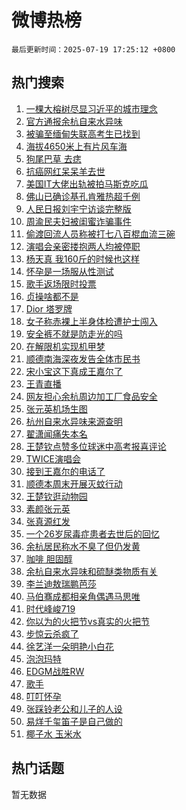 # 微博热榜

`最后更新时间：2025-07-19 17:25:12 +0800`

## 热门搜索

1. [一棵大榕树尽显习近平的城市理念](https://m.weibo.cn/search?containerid=100103type%3D1%26t%3D10%26q%3D%23%E4%B8%80%E6%A3%B5%E5%A4%A7%E6%A6%95%E6%A0%91%E5%B0%BD%E6%98%BE%E4%B9%A0%E8%BF%91%E5%B9%B3%E7%9A%84%E5%9F%8E%E5%B8%82%E7%90%86%E5%BF%B5%23&stream_entry_id=51&isnewpage=1&extparam=seat%3D1%26cate%3D10103%26dgr%3D0%26q%3D%2523%25E4%25B8%2580%25E6%25A3%25B5%25E5%25A4%25A7%25E6%25A6%2595%25E6%25A0%2591%25E5%25B0%25BD%25E6%2598%25BE%25E4%25B9%25A0%25E8%25BF%2591%25E5%25B9%25B3%25E7%259A%2584%25E5%259F%258E%25E5%25B8%2582%25E7%2590%2586%25E5%25BF%25B5%2523%26pos%3D0%26filter_type%3Drealtimehot%26stream_entry_id%3D51%26c_type%3D51%26display_time%3D1752917110%26pre_seqid%3D1752917110894012237009)
1. [官方通报余杭自来水异味](https://m.weibo.cn/search?containerid=100103type%3D1%26t%3D10%26q%3D%23%E5%AE%98%E6%96%B9%E9%80%9A%E6%8A%A5%E4%BD%99%E6%9D%AD%E8%87%AA%E6%9D%A5%E6%B0%B4%E5%BC%82%E5%91%B3%23&stream_entry_id=31&isnewpage=1&extparam=seat%3D1%26flag%3D4%26lcate%3D5001%26filter_type%3Drealtimehot%26c_type%3D31%26band_rank%3D1%26cate%3D5001%26q%3D%2523%25E5%25AE%2598%25E6%2596%25B9%25E9%2580%259A%25E6%258A%25A5%25E4%25BD%2599%25E6%259D%25AD%25E8%2587%25AA%25E6%259D%25A5%25E6%25B0%25B4%25E5%25BC%2582%25E5%2591%25B3%2523%26pos%3D0%26realpos%3D1%26stream_entry_id%3D31%26dgr%3D0%26display_time%3D1752917110%26pre_seqid%3D1752917110894012237009)
1. [被骗至缅甸失联高考生已找到](https://m.weibo.cn/search?containerid=100103type%3D1%26t%3D10%26q%3D%23%E8%A2%AB%E9%AA%97%E8%87%B3%E7%BC%85%E7%94%B8%E5%A4%B1%E8%81%94%E9%AB%98%E8%80%83%E7%94%9F%E5%B7%B2%E6%89%BE%E5%88%B0%23&stream_entry_id=31&isnewpage=1&extparam=seat%3D1%26flag%3D0%26lcate%3D5001%26filter_type%3Drealtimehot%26c_type%3D31%26band_rank%3D2%26cate%3D5001%26q%3D%2523%25E8%25A2%25AB%25E9%25AA%2597%25E8%2587%25B3%25E7%25BC%2585%25E7%2594%25B8%25E5%25A4%25B1%25E8%2581%2594%25E9%25AB%2598%25E8%2580%2583%25E7%2594%259F%25E5%25B7%25B2%25E6%2589%25BE%25E5%2588%25B0%2523%26pos%3D1%26realpos%3D2%26stream_entry_id%3D31%26dgr%3D0%26display_time%3D1752917110%26pre_seqid%3D1752917110894012237009)
1. [海拔4650米上有片风车海](https://m.weibo.cn/search?containerid=100103type%3D1%26t%3D10%26q%3D%23%E6%B5%B7%E6%8B%944650%E7%B1%B3%E4%B8%8A%E6%9C%89%E7%89%87%E9%A3%8E%E8%BD%A6%E6%B5%B7%23&stream_entry_id=31&isnewpage=1&extparam=seat%3D1%26flag%3D0%26lcate%3D5001%26filter_type%3Drealtimehot%26c_type%3D31%26band_rank%3D3%26cate%3D5001%26q%3D%2523%25E6%25B5%25B7%25E6%258B%25944650%25E7%25B1%25B3%25E4%25B8%258A%25E6%259C%2589%25E7%2589%2587%25E9%25A3%258E%25E8%25BD%25A6%25E6%25B5%25B7%2523%26pos%3D2%26realpos%3D3%26stream_entry_id%3D31%26dgr%3D0%26display_time%3D1752917110%26pre_seqid%3D1752917110894012237009)
1. [狗尾巴草 去痣](https://m.weibo.cn/search?containerid=100103type%3D1%26t%3D10%26q%3D%E7%8B%97%E5%B0%BE%E5%B7%B4%E8%8D%89+%E5%8E%BB%E7%97%A3&stream_entry_id=31&isnewpage=1&extparam=seat%3D1%26flag%3D0%26lcate%3D5001%26filter_type%3Drealtimehot%26c_type%3D31%26band_rank%3D4%26cate%3D5001%26q%3D%25E7%258B%2597%25E5%25B0%25BE%25E5%25B7%25B4%25E8%258D%2589%2520%25E5%258E%25BB%25E7%2597%25A3%26pos%3D3%26realpos%3D4%26stream_entry_id%3D31%26dgr%3D0%26display_time%3D1752917110%26pre_seqid%3D1752917110894012237009)
1. [抗癌网红呆呆羊去世](https://m.weibo.cn/search?containerid=100103type%3D1%26t%3D10%26q%3D%23%E6%8A%97%E7%99%8C%E7%BD%91%E7%BA%A2%E5%91%86%E5%91%86%E7%BE%8A%E5%8E%BB%E4%B8%96%23&stream_entry_id=31&isnewpage=1&extparam=seat%3D1%26flag%3D0%26lcate%3D5001%26filter_type%3Drealtimehot%26c_type%3D31%26band_rank%3D5%26cate%3D5001%26q%3D%2523%25E6%258A%2597%25E7%2599%258C%25E7%25BD%2591%25E7%25BA%25A2%25E5%2591%2586%25E5%2591%2586%25E7%25BE%258A%25E5%258E%25BB%25E4%25B8%2596%2523%26pos%3D4%26realpos%3D5%26stream_entry_id%3D31%26dgr%3D0%26display_time%3D1752917110%26pre_seqid%3D1752917110894012237009)
1. [美国IT大佬出轨被拍马斯克吃瓜](https://m.weibo.cn/search?containerid=100103type%3D1%26t%3D10%26q%3D%23%E7%BE%8E%E5%9B%BDIT%E5%A4%A7%E4%BD%AC%E5%87%BA%E8%BD%A8%E8%A2%AB%E6%8B%8D%E9%A9%AC%E6%96%AF%E5%85%8B%E5%90%83%E7%93%9C%23&stream_entry_id=31&isnewpage=1&extparam=seat%3D1%26flag%3D0%26lcate%3D5001%26filter_type%3Drealtimehot%26c_type%3D31%26band_rank%3D6%26cate%3D5001%26q%3D%2523%25E7%25BE%258E%25E5%259B%25BDIT%25E5%25A4%25A7%25E4%25BD%25AC%25E5%2587%25BA%25E8%25BD%25A8%25E8%25A2%25AB%25E6%258B%258D%25E9%25A9%25AC%25E6%2596%25AF%25E5%2585%258B%25E5%2590%2583%25E7%2593%259C%2523%26pos%3D5%26realpos%3D6%26stream_entry_id%3D31%26dgr%3D0%26display_time%3D1752917110%26pre_seqid%3D1752917110894012237009)
1. [佛山已确诊基孔肯雅热超千例](https://m.weibo.cn/search?containerid=100103type%3D1%26t%3D10%26q%3D%23%E4%BD%9B%E5%B1%B1%E5%B7%B2%E7%A1%AE%E8%AF%8A%E5%9F%BA%E5%AD%94%E8%82%AF%E9%9B%85%E7%83%AD%E8%B6%85%E5%8D%83%E4%BE%8B%23&stream_entry_id=31&isnewpage=1&extparam=seat%3D1%26flag%3D1%26lcate%3D5001%26filter_type%3Drealtimehot%26c_type%3D31%26band_rank%3D7%26cate%3D5001%26q%3D%2523%25E4%25BD%259B%25E5%25B1%25B1%25E5%25B7%25B2%25E7%25A1%25AE%25E8%25AF%258A%25E5%259F%25BA%25E5%25AD%2594%25E8%2582%25AF%25E9%259B%2585%25E7%2583%25AD%25E8%25B6%2585%25E5%258D%2583%25E4%25BE%258B%2523%26pos%3D6%26realpos%3D7%26stream_entry_id%3D31%26dgr%3D0%26display_time%3D1752917110%26pre_seqid%3D1752917110894012237009)
1. [人民日报刘宇宁访谈完整版](https://m.weibo.cn/search?containerid=100103type%3D1%26t%3D10%26q%3D%23%E4%BA%BA%E6%B0%91%E6%97%A5%E6%8A%A5%E5%88%98%E5%AE%87%E5%AE%81%E8%AE%BF%E8%B0%88%E5%AE%8C%E6%95%B4%E7%89%88%23&stream_entry_id=31&isnewpage=1&extparam=seat%3D1%26flag%3D16%26lcate%3D5001%26filter_type%3Drealtimehot%26c_type%3D31%26band_rank%3D8%26cate%3D5001%26q%3D%2523%25E4%25BA%25BA%25E6%25B0%2591%25E6%2597%25A5%25E6%258A%25A5%25E5%2588%2598%25E5%25AE%2587%25E5%25AE%2581%25E8%25AE%25BF%25E8%25B0%2588%25E5%25AE%258C%25E6%2595%25B4%25E7%2589%2588%2523%26pos%3D7%26realpos%3D8%26stream_entry_id%3D31%26dgr%3D0%26display_time%3D1752917110%26pre_seqid%3D1752917110894012237009)
1. [周渝民夫妇被闺蜜诈骗事件](https://m.weibo.cn/search?containerid=100103type%3D1%26t%3D10%26q%3D%23%E5%91%A8%E6%B8%9D%E6%B0%91%E5%A4%AB%E5%A6%87%E8%A2%AB%E9%97%BA%E8%9C%9C%E8%AF%88%E9%AA%97%E4%BA%8B%E4%BB%B6%23&stream_entry_id=31&isnewpage=1&extparam=seat%3D1%26flag%3D0%26lcate%3D5001%26filter_type%3Drealtimehot%26c_type%3D31%26band_rank%3D9%26cate%3D5001%26q%3D%2523%25E5%2591%25A8%25E6%25B8%259D%25E6%25B0%2591%25E5%25A4%25AB%25E5%25A6%2587%25E8%25A2%25AB%25E9%2597%25BA%25E8%259C%259C%25E8%25AF%2588%25E9%25AA%2597%25E4%25BA%258B%25E4%25BB%25B6%2523%26pos%3D8%26realpos%3D9%26stream_entry_id%3D31%26dgr%3D0%26display_time%3D1752917110%26pre_seqid%3D1752917110894012237009)
1. [偷渡回流人员称被打七八百棍血流三碗](https://m.weibo.cn/search?containerid=100103type%3D1%26t%3D10%26q%3D%23%E5%81%B7%E6%B8%A1%E5%9B%9E%E6%B5%81%E4%BA%BA%E5%91%98%E7%A7%B0%E8%A2%AB%E6%89%93%E4%B8%83%E5%85%AB%E7%99%BE%E6%A3%8D%E8%A1%80%E6%B5%81%E4%B8%89%E7%A2%97%23&stream_entry_id=31&isnewpage=1&extparam=seat%3D1%26flag%3D1%26lcate%3D5001%26filter_type%3Drealtimehot%26c_type%3D31%26band_rank%3D10%26cate%3D5001%26q%3D%2523%25E5%2581%25B7%25E6%25B8%25A1%25E5%259B%259E%25E6%25B5%2581%25E4%25BA%25BA%25E5%2591%2598%25E7%25A7%25B0%25E8%25A2%25AB%25E6%2589%2593%25E4%25B8%2583%25E5%2585%25AB%25E7%2599%25BE%25E6%25A3%258D%25E8%25A1%2580%25E6%25B5%2581%25E4%25B8%2589%25E7%25A2%2597%2523%26pos%3D9%26realpos%3D10%26stream_entry_id%3D31%26dgr%3D0%26display_time%3D1752917110%26pre_seqid%3D1752917110894012237009)
1. [演唱会亲密搂抱两人均被停职](https://m.weibo.cn/search?containerid=100103type%3D1%26t%3D10%26q%3D%23%E6%BC%94%E5%94%B1%E4%BC%9A%E4%BA%B2%E5%AF%86%E6%90%82%E6%8A%B1%E4%B8%A4%E4%BA%BA%E5%9D%87%E8%A2%AB%E5%81%9C%E8%81%8C%23&stream_entry_id=31&isnewpage=1&extparam=seat%3D1%26flag%3D2%26lcate%3D5001%26filter_type%3Drealtimehot%26c_type%3D31%26band_rank%3D11%26cate%3D5001%26q%3D%2523%25E6%25BC%2594%25E5%2594%25B1%25E4%25BC%259A%25E4%25BA%25B2%25E5%25AF%2586%25E6%2590%2582%25E6%258A%25B1%25E4%25B8%25A4%25E4%25BA%25BA%25E5%259D%2587%25E8%25A2%25AB%25E5%2581%259C%25E8%2581%258C%2523%26pos%3D10%26realpos%3D11%26stream_entry_id%3D31%26dgr%3D0%26display_time%3D1752917110%26pre_seqid%3D1752917110894012237009)
1. [杨天真 我160斤的时候也这样](https://m.weibo.cn/search?containerid=100103type%3D1%26t%3D10%26q%3D%E6%9D%A8%E5%A4%A9%E7%9C%9F+%E6%88%91160%E6%96%A4%E7%9A%84%E6%97%B6%E5%80%99%E4%B9%9F%E8%BF%99%E6%A0%B7&stream_entry_id=31&isnewpage=1&extparam=seat%3D1%26flag%3D1%26lcate%3D5001%26filter_type%3Drealtimehot%26c_type%3D31%26band_rank%3D12%26cate%3D5001%26q%3D%25E6%259D%25A8%25E5%25A4%25A9%25E7%259C%259F%2520%25E6%2588%2591160%25E6%2596%25A4%25E7%259A%2584%25E6%2597%25B6%25E5%2580%2599%25E4%25B9%259F%25E8%25BF%2599%25E6%25A0%25B7%26pos%3D11%26realpos%3D12%26stream_entry_id%3D31%26dgr%3D0%26display_time%3D1752917110%26pre_seqid%3D1752917110894012237009)
1. [怀孕是一场服从性测试](https://m.weibo.cn/search?containerid=100103type%3D1%26t%3D10%26q%3D%E6%80%80%E5%AD%95%E6%98%AF%E4%B8%80%E5%9C%BA%E6%9C%8D%E4%BB%8E%E6%80%A7%E6%B5%8B%E8%AF%95&stream_entry_id=31&isnewpage=1&extparam=seat%3D1%26flag%3D2%26lcate%3D5001%26filter_type%3Drealtimehot%26c_type%3D31%26band_rank%3D13%26cate%3D5001%26q%3D%25E6%2580%2580%25E5%25AD%2595%25E6%2598%25AF%25E4%25B8%2580%25E5%259C%25BA%25E6%259C%258D%25E4%25BB%258E%25E6%2580%25A7%25E6%25B5%258B%25E8%25AF%2595%26pos%3D12%26realpos%3D13%26stream_entry_id%3D31%26dgr%3D0%26display_time%3D1752917110%26pre_seqid%3D1752917110894012237009)
1. [歌手返场限时投票](https://m.weibo.cn/search?containerid=100103type%3D1%26t%3D10%26q%3D%23%E6%AD%8C%E6%89%8B%E8%BF%94%E5%9C%BA%E9%99%90%E6%97%B6%E6%8A%95%E7%A5%A8%23&stream_entry_id=31&isnewpage=1&extparam=seat%3D1%26flag%3D1%26lcate%3D5001%26filter_type%3Drealtimehot%26c_type%3D31%26band_rank%3D14%26cate%3D5001%26q%3D%2523%25E6%25AD%258C%25E6%2589%258B%25E8%25BF%2594%25E5%259C%25BA%25E9%2599%2590%25E6%2597%25B6%25E6%258A%2595%25E7%25A5%25A8%2523%26pos%3D13%26realpos%3D14%26stream_entry_id%3D31%26dgr%3D0%26display_time%3D1752917110%26pre_seqid%3D1752917110894012237009)
1. [贞操啥都不是](https://m.weibo.cn/search?containerid=100103type%3D1%26t%3D10%26q%3D%E8%B4%9E%E6%93%8D%E5%95%A5%E9%83%BD%E4%B8%8D%E6%98%AF&stream_entry_id=31&isnewpage=1&extparam=seat%3D1%26flag%3D2%26lcate%3D5001%26filter_type%3Drealtimehot%26c_type%3D31%26band_rank%3D15%26cate%3D5001%26q%3D%25E8%25B4%259E%25E6%2593%258D%25E5%2595%25A5%25E9%2583%25BD%25E4%25B8%258D%25E6%2598%25AF%26pos%3D14%26realpos%3D15%26stream_entry_id%3D31%26dgr%3D0%26display_time%3D1752917110%26pre_seqid%3D1752917110894012237009)
1. [Dior 塔罗牌](https://m.weibo.cn/search?containerid=100103type%3D1%26t%3D10%26q%3DDior+%E5%A1%94%E7%BD%97%E7%89%8C&stream_entry_id=31&isnewpage=1&extparam=seat%3D1%26flag%3D1%26lcate%3D5001%26filter_type%3Drealtimehot%26c_type%3D31%26band_rank%3D16%26cate%3D5001%26q%3DDior%2520%25E5%25A1%2594%25E7%25BD%2597%25E7%2589%258C%26pos%3D15%26realpos%3D16%26stream_entry_id%3D31%26dgr%3D0%26display_time%3D1752917110%26pre_seqid%3D1752917110894012237009)
1. [女子称赤裸上半身体检遭护士闯入](https://m.weibo.cn/search?containerid=100103type%3D1%26t%3D10%26q%3D%23%E5%A5%B3%E5%AD%90%E7%A7%B0%E8%B5%A4%E8%A3%B8%E4%B8%8A%E5%8D%8A%E8%BA%AB%E4%BD%93%E6%A3%80%E9%81%AD%E6%8A%A4%E5%A3%AB%E9%97%AF%E5%85%A5%23&stream_entry_id=31&isnewpage=1&extparam=seat%3D1%26flag%3D2%26lcate%3D5001%26filter_type%3Drealtimehot%26c_type%3D31%26band_rank%3D17%26cate%3D5001%26q%3D%2523%25E5%25A5%25B3%25E5%25AD%2590%25E7%25A7%25B0%25E8%25B5%25A4%25E8%25A3%25B8%25E4%25B8%258A%25E5%258D%258A%25E8%25BA%25AB%25E4%25BD%2593%25E6%25A3%2580%25E9%2581%25AD%25E6%258A%25A4%25E5%25A3%25AB%25E9%2597%25AF%25E5%2585%25A5%2523%26pos%3D16%26realpos%3D17%26stream_entry_id%3D31%26dgr%3D0%26display_time%3D1752917110%26pre_seqid%3D1752917110894012237009)
1. [安全裤不就是防走光的吗](https://m.weibo.cn/search?containerid=100103type%3D1%26t%3D10%26q%3D%E5%AE%89%E5%85%A8%E8%A3%A4%E4%B8%8D%E5%B0%B1%E6%98%AF%E9%98%B2%E8%B5%B0%E5%85%89%E7%9A%84%E5%90%97&stream_entry_id=31&isnewpage=1&extparam=seat%3D1%26flag%3D2%26lcate%3D5001%26filter_type%3Drealtimehot%26c_type%3D31%26band_rank%3D18%26cate%3D5001%26q%3D%25E5%25AE%2589%25E5%2585%25A8%25E8%25A3%25A4%25E4%25B8%258D%25E5%25B0%25B1%25E6%2598%25AF%25E9%2598%25B2%25E8%25B5%25B0%25E5%2585%2589%25E7%259A%2584%25E5%2590%2597%26pos%3D17%26realpos%3D18%26stream_entry_id%3D31%26dgr%3D0%26display_time%3D1752917110%26pre_seqid%3D1752917110894012237009)
1. [在解限机实现机甲梦](https://m.weibo.cn/search?containerid=100103type%3D1%26t%3D10%26q%3D%23%E5%9C%A8%E8%A7%A3%E9%99%90%E6%9C%BA%E5%AE%9E%E7%8E%B0%E6%9C%BA%E7%94%B2%E6%A2%A6%23&stream_entry_id=31&isnewpage=1&extparam=seat%3D1%26flag%3D1%26lcate%3D5001%26filter_type%3Drealtimehot%26c_type%3D31%26band_rank%3D19%26cate%3D5001%26q%3D%2523%25E5%259C%25A8%25E8%25A7%25A3%25E9%2599%2590%25E6%259C%25BA%25E5%25AE%259E%25E7%258E%25B0%25E6%259C%25BA%25E7%2594%25B2%25E6%25A2%25A6%2523%26pos%3D18%26realpos%3D19%26stream_entry_id%3D31%26dgr%3D0%26display_time%3D1752917110%26pre_seqid%3D1752917110894012237009)
1. [顺德南海深夜发告全体市民书](https://m.weibo.cn/search?containerid=100103type%3D1%26t%3D10%26q%3D%23%E9%A1%BA%E5%BE%B7%E5%8D%97%E6%B5%B7%E6%B7%B1%E5%A4%9C%E5%8F%91%E5%91%8A%E5%85%A8%E4%BD%93%E5%B8%82%E6%B0%91%E4%B9%A6%23&stream_entry_id=31&isnewpage=1&extparam=seat%3D1%26flag%3D1%26lcate%3D5001%26filter_type%3Drealtimehot%26c_type%3D31%26band_rank%3D20%26cate%3D5001%26q%3D%2523%25E9%25A1%25BA%25E5%25BE%25B7%25E5%258D%2597%25E6%25B5%25B7%25E6%25B7%25B1%25E5%25A4%259C%25E5%258F%2591%25E5%2591%258A%25E5%2585%25A8%25E4%25BD%2593%25E5%25B8%2582%25E6%25B0%2591%25E4%25B9%25A6%2523%26pos%3D19%26realpos%3D20%26stream_entry_id%3D31%26dgr%3D0%26display_time%3D1752917110%26pre_seqid%3D1752917110894012237009)
1. [宋小宝这下真成王嘉尔了](https://m.weibo.cn/search?containerid=100103type%3D1%26t%3D10%26q%3D%E5%AE%8B%E5%B0%8F%E5%AE%9D%E8%BF%99%E4%B8%8B%E7%9C%9F%E6%88%90%E7%8E%8B%E5%98%89%E5%B0%94%E4%BA%86&stream_entry_id=31&isnewpage=1&extparam=seat%3D1%26flag%3D2%26lcate%3D5001%26filter_type%3Drealtimehot%26c_type%3D31%26band_rank%3D21%26cate%3D5001%26q%3D%25E5%25AE%258B%25E5%25B0%258F%25E5%25AE%259D%25E8%25BF%2599%25E4%25B8%258B%25E7%259C%259F%25E6%2588%2590%25E7%258E%258B%25E5%2598%2589%25E5%25B0%2594%25E4%25BA%2586%26pos%3D20%26realpos%3D21%26stream_entry_id%3D31%26dgr%3D0%26display_time%3D1752917110%26pre_seqid%3D1752917110894012237009)
1. [王青直播](https://m.weibo.cn/search?containerid=100103type%3D1%26t%3D10%26q%3D%E7%8E%8B%E9%9D%92%E7%9B%B4%E6%92%AD&stream_entry_id=31&isnewpage=1&extparam=seat%3D1%26flag%3D1%26lcate%3D5001%26filter_type%3Drealtimehot%26c_type%3D31%26band_rank%3D22%26cate%3D5001%26q%3D%25E7%258E%258B%25E9%259D%2592%25E7%259B%25B4%25E6%2592%25AD%26pos%3D21%26realpos%3D22%26stream_entry_id%3D31%26dgr%3D0%26display_time%3D1752917110%26pre_seqid%3D1752917110894012237009)
1. [网友担心余杭周边加工厂食品安全](https://m.weibo.cn/search?containerid=100103type%3D1%26t%3D10%26q%3D%23%E7%BD%91%E5%8F%8B%E6%8B%85%E5%BF%83%E4%BD%99%E6%9D%AD%E5%91%A8%E8%BE%B9%E5%8A%A0%E5%B7%A5%E5%8E%82%E9%A3%9F%E5%93%81%E5%AE%89%E5%85%A8%23&stream_entry_id=31&isnewpage=1&extparam=seat%3D1%26flag%3D0%26lcate%3D5001%26filter_type%3Drealtimehot%26c_type%3D31%26band_rank%3D23%26cate%3D5001%26q%3D%2523%25E7%25BD%2591%25E5%258F%258B%25E6%258B%2585%25E5%25BF%2583%25E4%25BD%2599%25E6%259D%25AD%25E5%2591%25A8%25E8%25BE%25B9%25E5%258A%25A0%25E5%25B7%25A5%25E5%258E%2582%25E9%25A3%259F%25E5%2593%2581%25E5%25AE%2589%25E5%2585%25A8%2523%26pos%3D22%26realpos%3D23%26stream_entry_id%3D31%26dgr%3D0%26display_time%3D1752917110%26pre_seqid%3D1752917110894012237009)
1. [张元英机场生图](https://m.weibo.cn/search?containerid=100103type%3D1%26t%3D10%26q%3D%23%E5%BC%A0%E5%85%83%E8%8B%B1%E6%9C%BA%E5%9C%BA%E7%94%9F%E5%9B%BE%23&stream_entry_id=31&isnewpage=1&extparam=seat%3D1%26flag%3D0%26lcate%3D5001%26filter_type%3Drealtimehot%26c_type%3D31%26band_rank%3D24%26cate%3D5001%26q%3D%2523%25E5%25BC%25A0%25E5%2585%2583%25E8%258B%25B1%25E6%259C%25BA%25E5%259C%25BA%25E7%2594%259F%25E5%259B%25BE%2523%26pos%3D23%26realpos%3D24%26stream_entry_id%3D31%26dgr%3D0%26display_time%3D1752917110%26pre_seqid%3D1752917110894012237009)
1. [杭州自来水异味来源查明](https://m.weibo.cn/search?containerid=100103type%3D1%26t%3D10%26q%3D%23%E6%9D%AD%E5%B7%9E%E8%87%AA%E6%9D%A5%E6%B0%B4%E5%BC%82%E5%91%B3%E6%9D%A5%E6%BA%90%E6%9F%A5%E6%98%8E%23&stream_entry_id=31&isnewpage=1&extparam=seat%3D1%26flag%3D0%26lcate%3D5001%26filter_type%3Drealtimehot%26c_type%3D31%26band_rank%3D25%26cate%3D5001%26q%3D%2523%25E6%259D%25AD%25E5%25B7%259E%25E8%2587%25AA%25E6%259D%25A5%25E6%25B0%25B4%25E5%25BC%2582%25E5%2591%25B3%25E6%259D%25A5%25E6%25BA%2590%25E6%259F%25A5%25E6%2598%258E%2523%26pos%3D24%26realpos%3D25%26stream_entry_id%3D31%26dgr%3D0%26display_time%3D1752917110%26pre_seqid%3D1752917110894012237009)
1. [翟潇闻痛失本名](https://m.weibo.cn/search?containerid=100103type%3D1%26t%3D10%26q%3D%E7%BF%9F%E6%BD%87%E9%97%BB%E7%97%9B%E5%A4%B1%E6%9C%AC%E5%90%8D&stream_entry_id=31&isnewpage=1&extparam=seat%3D1%26flag%3D1%26lcate%3D5001%26filter_type%3Drealtimehot%26c_type%3D31%26band_rank%3D26%26cate%3D5001%26q%3D%25E7%25BF%259F%25E6%25BD%2587%25E9%2597%25BB%25E7%2597%259B%25E5%25A4%25B1%25E6%259C%25AC%25E5%2590%258D%26pos%3D25%26realpos%3D26%26stream_entry_id%3D31%26dgr%3D0%26display_time%3D1752917110%26pre_seqid%3D1752917110894012237009)
1. [王楚钦点赞多位球迷中高考报喜评论](https://m.weibo.cn/search?containerid=100103type%3D1%26t%3D10%26q%3D%23%E7%8E%8B%E6%A5%9A%E9%92%A6%E7%82%B9%E8%B5%9E%E5%A4%9A%E4%BD%8D%E7%90%83%E8%BF%B7%E4%B8%AD%E9%AB%98%E8%80%83%E6%8A%A5%E5%96%9C%E8%AF%84%E8%AE%BA%23&stream_entry_id=31&isnewpage=1&extparam=seat%3D1%26flag%3D1%26lcate%3D5001%26filter_type%3Drealtimehot%26c_type%3D31%26band_rank%3D27%26cate%3D5001%26q%3D%2523%25E7%258E%258B%25E6%25A5%259A%25E9%2592%25A6%25E7%2582%25B9%25E8%25B5%259E%25E5%25A4%259A%25E4%25BD%258D%25E7%2590%2583%25E8%25BF%25B7%25E4%25B8%25AD%25E9%25AB%2598%25E8%2580%2583%25E6%258A%25A5%25E5%2596%259C%25E8%25AF%2584%25E8%25AE%25BA%2523%26pos%3D26%26realpos%3D27%26stream_entry_id%3D31%26dgr%3D0%26display_time%3D1752917110%26pre_seqid%3D1752917110894012237009)
1. [TWICE演唱会](https://m.weibo.cn/search?containerid=100103type%3D1%26t%3D10%26q%3DTWICE%E6%BC%94%E5%94%B1%E4%BC%9A&stream_entry_id=31&isnewpage=1&extparam=seat%3D1%26flag%3D1%26lcate%3D5001%26filter_type%3Drealtimehot%26c_type%3D31%26band_rank%3D28%26cate%3D5001%26q%3DTWICE%25E6%25BC%2594%25E5%2594%25B1%25E4%25BC%259A%26pos%3D27%26realpos%3D28%26stream_entry_id%3D31%26dgr%3D0%26display_time%3D1752917110%26pre_seqid%3D1752917110894012237009)
1. [接到王嘉尔的电话了](https://m.weibo.cn/search?containerid=100103type%3D1%26t%3D10%26q%3D%E6%8E%A5%E5%88%B0%E7%8E%8B%E5%98%89%E5%B0%94%E7%9A%84%E7%94%B5%E8%AF%9D%E4%BA%86&stream_entry_id=31&isnewpage=1&extparam=seat%3D1%26flag%3D1%26lcate%3D5001%26filter_type%3Drealtimehot%26c_type%3D31%26band_rank%3D29%26cate%3D5001%26q%3D%25E6%258E%25A5%25E5%2588%25B0%25E7%258E%258B%25E5%2598%2589%25E5%25B0%2594%25E7%259A%2584%25E7%2594%25B5%25E8%25AF%259D%25E4%25BA%2586%26pos%3D28%26realpos%3D29%26stream_entry_id%3D31%26dgr%3D0%26display_time%3D1752917110%26pre_seqid%3D1752917110894012237009)
1. [顺德本周末开展灭蚊行动](https://m.weibo.cn/search?containerid=100103type%3D1%26t%3D10%26q%3D%23%E9%A1%BA%E5%BE%B7%E6%9C%AC%E5%91%A8%E6%9C%AB%E5%BC%80%E5%B1%95%E7%81%AD%E8%9A%8A%E8%A1%8C%E5%8A%A8%23&stream_entry_id=31&isnewpage=1&extparam=seat%3D1%26flag%3D1%26lcate%3D5001%26filter_type%3Drealtimehot%26c_type%3D31%26band_rank%3D30%26cate%3D5001%26q%3D%2523%25E9%25A1%25BA%25E5%25BE%25B7%25E6%259C%25AC%25E5%2591%25A8%25E6%259C%25AB%25E5%25BC%2580%25E5%25B1%2595%25E7%2581%25AD%25E8%259A%258A%25E8%25A1%258C%25E5%258A%25A8%2523%26pos%3D29%26realpos%3D30%26stream_entry_id%3D31%26dgr%3D0%26display_time%3D1752917110%26pre_seqid%3D1752917110894012237009)
1. [王楚钦逛动物园](https://m.weibo.cn/search?containerid=100103type%3D1%26t%3D10%26q%3D%23%E7%8E%8B%E6%A5%9A%E9%92%A6%E9%80%9B%E5%8A%A8%E7%89%A9%E5%9B%AD%23&stream_entry_id=31&isnewpage=1&extparam=seat%3D1%26flag%3D0%26lcate%3D5001%26filter_type%3Drealtimehot%26c_type%3D31%26band_rank%3D31%26cate%3D5001%26q%3D%2523%25E7%258E%258B%25E6%25A5%259A%25E9%2592%25A6%25E9%2580%259B%25E5%258A%25A8%25E7%2589%25A9%25E5%259B%25AD%2523%26pos%3D30%26realpos%3D31%26stream_entry_id%3D31%26dgr%3D0%26display_time%3D1752917110%26pre_seqid%3D1752917110894012237009)
1. [素颜张元英](https://m.weibo.cn/search?containerid=100103type%3D1%26t%3D10%26q%3D%23%E7%B4%A0%E9%A2%9C%E5%BC%A0%E5%85%83%E8%8B%B1%23&stream_entry_id=31&isnewpage=1&extparam=seat%3D1%26flag%3D1%26lcate%3D5001%26filter_type%3Drealtimehot%26c_type%3D31%26band_rank%3D32%26cate%3D5001%26q%3D%2523%25E7%25B4%25A0%25E9%25A2%259C%25E5%25BC%25A0%25E5%2585%2583%25E8%258B%25B1%2523%26pos%3D31%26realpos%3D32%26stream_entry_id%3D31%26dgr%3D0%26display_time%3D1752917110%26pre_seqid%3D1752917110894012237009)
1. [张真源红发](https://m.weibo.cn/search?containerid=100103type%3D1%26t%3D10%26q%3D%23%E5%BC%A0%E7%9C%9F%E6%BA%90%E7%BA%A2%E5%8F%91%23&stream_entry_id=31&isnewpage=1&extparam=seat%3D1%26flag%3D0%26lcate%3D5001%26filter_type%3Drealtimehot%26c_type%3D31%26band_rank%3D33%26cate%3D5001%26q%3D%2523%25E5%25BC%25A0%25E7%259C%259F%25E6%25BA%2590%25E7%25BA%25A2%25E5%258F%2591%2523%26pos%3D32%26realpos%3D33%26stream_entry_id%3D31%26dgr%3D0%26display_time%3D1752917110%26pre_seqid%3D1752917110894012237009)
1. [一个26岁尿毒症患者去世后的回忆](https://m.weibo.cn/search?containerid=100103type%3D1%26t%3D10%26q%3D%E4%B8%80%E4%B8%AA26%E5%B2%81%E5%B0%BF%E6%AF%92%E7%97%87%E6%82%A3%E8%80%85%E5%8E%BB%E4%B8%96%E5%90%8E%E7%9A%84%E5%9B%9E%E5%BF%86&stream_entry_id=31&isnewpage=1&extparam=seat%3D1%26flag%3D1%26lcate%3D5001%26filter_type%3Drealtimehot%26c_type%3D31%26band_rank%3D34%26cate%3D5001%26q%3D%25E4%25B8%2580%25E4%25B8%25AA26%25E5%25B2%2581%25E5%25B0%25BF%25E6%25AF%2592%25E7%2597%2587%25E6%2582%25A3%25E8%2580%2585%25E5%258E%25BB%25E4%25B8%2596%25E5%2590%258E%25E7%259A%2584%25E5%259B%259E%25E5%25BF%2586%26pos%3D33%26realpos%3D34%26stream_entry_id%3D31%26dgr%3D0%26display_time%3D1752917110%26pre_seqid%3D1752917110894012237009)
1. [余杭居民称水不臭了但仍发黄](https://m.weibo.cn/search?containerid=100103type%3D1%26t%3D10%26q%3D%23%E4%BD%99%E6%9D%AD%E5%B1%85%E6%B0%91%E7%A7%B0%E6%B0%B4%E4%B8%8D%E8%87%AD%E4%BA%86%E4%BD%86%E4%BB%8D%E5%8F%91%E9%BB%84%23&stream_entry_id=31&isnewpage=1&extparam=seat%3D1%26flag%3D1%26lcate%3D5001%26filter_type%3Drealtimehot%26c_type%3D31%26band_rank%3D35%26cate%3D5001%26q%3D%2523%25E4%25BD%2599%25E6%259D%25AD%25E5%25B1%2585%25E6%25B0%2591%25E7%25A7%25B0%25E6%25B0%25B4%25E4%25B8%258D%25E8%2587%25AD%25E4%25BA%2586%25E4%25BD%2586%25E4%25BB%258D%25E5%258F%2591%25E9%25BB%2584%2523%26pos%3D34%26realpos%3D35%26stream_entry_id%3D31%26dgr%3D0%26display_time%3D1752917110%26pre_seqid%3D1752917110894012237009)
1. [咖啡 胆固醇](https://m.weibo.cn/search?containerid=100103type%3D1%26t%3D10%26q%3D%E5%92%96%E5%95%A1+%E8%83%86%E5%9B%BA%E9%86%87&stream_entry_id=31&isnewpage=1&extparam=seat%3D1%26flag%3D0%26lcate%3D5001%26filter_type%3Drealtimehot%26c_type%3D31%26band_rank%3D36%26cate%3D5001%26q%3D%25E5%2592%2596%25E5%2595%25A1%2520%25E8%2583%2586%25E5%259B%25BA%25E9%2586%2587%26pos%3D35%26realpos%3D36%26stream_entry_id%3D31%26dgr%3D0%26display_time%3D1752917110%26pre_seqid%3D1752917110894012237009)
1. [余杭自来水异味和硫醚类物质有关](https://m.weibo.cn/search?containerid=100103type%3D1%26t%3D10%26q%3D%23%E4%BD%99%E6%9D%AD%E8%87%AA%E6%9D%A5%E6%B0%B4%E5%BC%82%E5%91%B3%E5%92%8C%E7%A1%AB%E9%86%9A%E7%B1%BB%E7%89%A9%E8%B4%A8%E6%9C%89%E5%85%B3%23&stream_entry_id=31&isnewpage=1&extparam=seat%3D1%26flag%3D1%26lcate%3D5001%26filter_type%3Drealtimehot%26c_type%3D31%26band_rank%3D37%26cate%3D5001%26q%3D%2523%25E4%25BD%2599%25E6%259D%25AD%25E8%2587%25AA%25E6%259D%25A5%25E6%25B0%25B4%25E5%25BC%2582%25E5%2591%25B3%25E5%2592%258C%25E7%25A1%25AB%25E9%2586%259A%25E7%25B1%25BB%25E7%2589%25A9%25E8%25B4%25A8%25E6%259C%2589%25E5%2585%25B3%2523%26pos%3D36%26realpos%3D37%26stream_entry_id%3D31%26dgr%3D0%26display_time%3D1752917110%26pre_seqid%3D1752917110894012237009)
1. [李兰迪敖瑞鹏芭莎](https://m.weibo.cn/search?containerid=100103type%3D1%26t%3D10%26q%3D%23%E6%9D%8E%E5%85%B0%E8%BF%AA%E6%95%96%E7%91%9E%E9%B9%8F%E8%8A%AD%E8%8E%8E%23&stream_entry_id=31&isnewpage=1&extparam=seat%3D1%26flag%3D0%26lcate%3D5001%26filter_type%3Drealtimehot%26c_type%3D31%26band_rank%3D38%26cate%3D5001%26q%3D%2523%25E6%259D%258E%25E5%2585%25B0%25E8%25BF%25AA%25E6%2595%2596%25E7%2591%259E%25E9%25B9%258F%25E8%258A%25AD%25E8%258E%258E%2523%26pos%3D37%26realpos%3D38%26stream_entry_id%3D31%26dgr%3D0%26display_time%3D1752917110%26pre_seqid%3D1752917110894012237009)
1. [马伯骞成都相亲角偶遇马思唯](https://m.weibo.cn/search?containerid=100103type%3D1%26t%3D10%26q%3D%E9%A9%AC%E4%BC%AF%E9%AA%9E%E6%88%90%E9%83%BD%E7%9B%B8%E4%BA%B2%E8%A7%92%E5%81%B6%E9%81%87%E9%A9%AC%E6%80%9D%E5%94%AF&stream_entry_id=31&isnewpage=1&extparam=seat%3D1%26flag%3D1%26lcate%3D5001%26filter_type%3Drealtimehot%26c_type%3D31%26band_rank%3D39%26cate%3D5001%26q%3D%25E9%25A9%25AC%25E4%25BC%25AF%25E9%25AA%259E%25E6%2588%2590%25E9%2583%25BD%25E7%259B%25B8%25E4%25BA%25B2%25E8%25A7%2592%25E5%2581%25B6%25E9%2581%2587%25E9%25A9%25AC%25E6%2580%259D%25E5%2594%25AF%26pos%3D38%26realpos%3D39%26stream_entry_id%3D31%26dgr%3D0%26display_time%3D1752917110%26pre_seqid%3D1752917110894012237009)
1. [时代峰峻719](https://m.weibo.cn/search?containerid=100103type%3D1%26t%3D10%26q%3D%23%E6%97%B6%E4%BB%A3%E5%B3%B0%E5%B3%BB719%23&stream_entry_id=31&isnewpage=1&extparam=seat%3D1%26flag%3D0%26lcate%3D5001%26filter_type%3Drealtimehot%26c_type%3D31%26band_rank%3D40%26cate%3D5001%26q%3D%2523%25E6%2597%25B6%25E4%25BB%25A3%25E5%25B3%25B0%25E5%25B3%25BB719%2523%26pos%3D39%26realpos%3D40%26stream_entry_id%3D31%26dgr%3D0%26display_time%3D1752917110%26pre_seqid%3D1752917110894012237009)
1. [你以为的火把节vs真实的火把节](https://m.weibo.cn/search?containerid=100103type%3D1%26t%3D10%26q%3D%E4%BD%A0%E4%BB%A5%E4%B8%BA%E7%9A%84%E7%81%AB%E6%8A%8A%E8%8A%82vs%E7%9C%9F%E5%AE%9E%E7%9A%84%E7%81%AB%E6%8A%8A%E8%8A%82&stream_entry_id=31&isnewpage=1&extparam=seat%3D1%26flag%3D1%26lcate%3D5001%26filter_type%3Drealtimehot%26c_type%3D31%26band_rank%3D41%26cate%3D5001%26q%3D%25E4%25BD%25A0%25E4%25BB%25A5%25E4%25B8%25BA%25E7%259A%2584%25E7%2581%25AB%25E6%258A%258A%25E8%258A%2582vs%25E7%259C%259F%25E5%25AE%259E%25E7%259A%2584%25E7%2581%25AB%25E6%258A%258A%25E8%258A%2582%26pos%3D40%26realpos%3D41%26stream_entry_id%3D31%26dgr%3D0%26display_time%3D1752917110%26pre_seqid%3D1752917110894012237009)
1. [步惊云杀疯了](https://m.weibo.cn/search?containerid=100103type%3D1%26t%3D10%26q%3D%E6%AD%A5%E6%83%8A%E4%BA%91%E6%9D%80%E7%96%AF%E4%BA%86&stream_entry_id=31&isnewpage=1&extparam=seat%3D1%26flag%3D0%26lcate%3D5001%26filter_type%3Drealtimehot%26c_type%3D31%26band_rank%3D42%26cate%3D5001%26q%3D%25E6%25AD%25A5%25E6%2583%258A%25E4%25BA%2591%25E6%259D%2580%25E7%2596%25AF%25E4%25BA%2586%26pos%3D41%26realpos%3D42%26stream_entry_id%3D31%26dgr%3D0%26display_time%3D1752917110%26pre_seqid%3D1752917110894012237009)
1. [徐艺洋一朵明艳小白花](https://m.weibo.cn/search?containerid=100103type%3D1%26t%3D10%26q%3D%E5%BE%90%E8%89%BA%E6%B4%8B%E4%B8%80%E6%9C%B5%E6%98%8E%E8%89%B3%E5%B0%8F%E7%99%BD%E8%8A%B1&stream_entry_id=31&isnewpage=1&extparam=seat%3D1%26flag%3D1%26lcate%3D5001%26filter_type%3Drealtimehot%26c_type%3D31%26band_rank%3D43%26cate%3D5001%26q%3D%25E5%25BE%2590%25E8%2589%25BA%25E6%25B4%258B%25E4%25B8%2580%25E6%259C%25B5%25E6%2598%258E%25E8%2589%25B3%25E5%25B0%258F%25E7%2599%25BD%25E8%258A%25B1%26pos%3D42%26realpos%3D43%26stream_entry_id%3D31%26dgr%3D0%26display_time%3D1752917110%26pre_seqid%3D1752917110894012237009)
1. [泡泡玛特](https://m.weibo.cn/search?containerid=100103type%3D1%26t%3D10%26q%3D%E6%B3%A1%E6%B3%A1%E7%8E%9B%E7%89%B9&stream_entry_id=31&isnewpage=1&extparam=seat%3D1%26flag%3D1%26lcate%3D5001%26filter_type%3Drealtimehot%26c_type%3D31%26band_rank%3D44%26cate%3D5001%26q%3D%25E6%25B3%25A1%25E6%25B3%25A1%25E7%258E%259B%25E7%2589%25B9%26pos%3D43%26realpos%3D44%26stream_entry_id%3D31%26dgr%3D0%26display_time%3D1752917110%26pre_seqid%3D1752917110894012237009)
1. [EDGM战胜RW](https://m.weibo.cn/search?containerid=100103type%3D1%26t%3D10%26q%3D%23EDGM%E6%88%98%E8%83%9CRW%23&stream_entry_id=31&isnewpage=1&extparam=seat%3D1%26flag%3D1%26lcate%3D5001%26filter_type%3Drealtimehot%26c_type%3D31%26band_rank%3D45%26cate%3D5001%26q%3D%2523EDGM%25E6%2588%2598%25E8%2583%259CRW%2523%26pos%3D44%26realpos%3D45%26stream_entry_id%3D31%26dgr%3D0%26display_time%3D1752917110%26pre_seqid%3D1752917110894012237009)
1. [歌手](https://m.weibo.cn/search?containerid=100103type%3D1%26t%3D10%26q%3D%E6%AD%8C%E6%89%8B&stream_entry_id=31&isnewpage=1&extparam=seat%3D1%26flag%3D0%26lcate%3D5001%26filter_type%3Drealtimehot%26c_type%3D31%26band_rank%3D46%26cate%3D5001%26q%3D%25E6%25AD%258C%25E6%2589%258B%26pos%3D45%26realpos%3D46%26stream_entry_id%3D31%26dgr%3D0%26display_time%3D1752917110%26pre_seqid%3D1752917110894012237009)
1. [叮叮怀孕](https://m.weibo.cn/search?containerid=100103type%3D1%26t%3D10%26q%3D%23%E5%8F%AE%E5%8F%AE%E6%80%80%E5%AD%95%23&stream_entry_id=31&isnewpage=1&extparam=seat%3D1%26flag%3D0%26lcate%3D5001%26filter_type%3Drealtimehot%26c_type%3D31%26band_rank%3D47%26cate%3D5001%26q%3D%2523%25E5%258F%25AE%25E5%258F%25AE%25E6%2580%2580%25E5%25AD%2595%2523%26pos%3D46%26realpos%3D47%26stream_entry_id%3D31%26dgr%3D0%26display_time%3D1752917110%26pre_seqid%3D1752917110894012237009)
1. [张踩铃老公和儿子的人设](https://m.weibo.cn/search?containerid=100103type%3D1%26t%3D10%26q%3D%E5%BC%A0%E8%B8%A9%E9%93%83%E8%80%81%E5%85%AC%E5%92%8C%E5%84%BF%E5%AD%90%E7%9A%84%E4%BA%BA%E8%AE%BE&stream_entry_id=31&isnewpage=1&extparam=seat%3D1%26flag%3D0%26lcate%3D5001%26filter_type%3Drealtimehot%26c_type%3D31%26band_rank%3D48%26cate%3D5001%26q%3D%25E5%25BC%25A0%25E8%25B8%25A9%25E9%2593%2583%25E8%2580%2581%25E5%2585%25AC%25E5%2592%258C%25E5%2584%25BF%25E5%25AD%2590%25E7%259A%2584%25E4%25BA%25BA%25E8%25AE%25BE%26pos%3D47%26realpos%3D48%26stream_entry_id%3D31%26dgr%3D0%26display_time%3D1752917110%26pre_seqid%3D1752917110894012237009)
1. [易烊千玺笛子是自己做的](https://m.weibo.cn/search?containerid=100103type%3D1%26t%3D10%26q%3D%23%E6%98%93%E7%83%8A%E5%8D%83%E7%8E%BA%E7%AC%9B%E5%AD%90%E6%98%AF%E8%87%AA%E5%B7%B1%E5%81%9A%E7%9A%84%23&stream_entry_id=31&isnewpage=1&extparam=seat%3D1%26flag%3D1%26lcate%3D5001%26filter_type%3Drealtimehot%26c_type%3D31%26band_rank%3D49%26cate%3D5001%26q%3D%2523%25E6%2598%2593%25E7%2583%258A%25E5%258D%2583%25E7%258E%25BA%25E7%25AC%259B%25E5%25AD%2590%25E6%2598%25AF%25E8%2587%25AA%25E5%25B7%25B1%25E5%2581%259A%25E7%259A%2584%2523%26pos%3D48%26realpos%3D49%26stream_entry_id%3D31%26dgr%3D0%26display_time%3D1752917110%26pre_seqid%3D1752917110894012237009)
1. [椰子水 玉米水](https://m.weibo.cn/search?containerid=100103type%3D1%26t%3D10%26q%3D%E6%A4%B0%E5%AD%90%E6%B0%B4+%E7%8E%89%E7%B1%B3%E6%B0%B4&stream_entry_id=31&isnewpage=1&extparam=seat%3D1%26flag%3D0%26lcate%3D5001%26filter_type%3Drealtimehot%26c_type%3D31%26band_rank%3D50%26cate%3D5001%26q%3D%25E6%25A4%25B0%25E5%25AD%2590%25E6%25B0%25B4%2520%25E7%258E%2589%25E7%25B1%25B3%25E6%25B0%25B4%26pos%3D49%26realpos%3D50%26stream_entry_id%3D31%26dgr%3D0%26display_time%3D1752917110%26pre_seqid%3D1752917110894012237009)

## 热门话题

暂无数据
